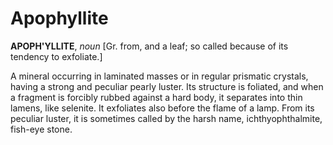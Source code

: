 # Apophyllite

**APOPH'YLLITE**, _noun_ \[Gr. from, and a leaf; so called because of its tendency to exfoliate.\]

A mineral occurring in laminated masses or in regular prismatic crystals, having a strong and peculiar pearly luster. Its structure is foliated, and when a fragment is forcibly rubbed against a hard body, it separates into thin lamens, like selenite. It exfoliates also before the flame of a lamp. From its peculiar luster, it is sometimes called by the harsh name, ichthyophthalmite, fish-eye stone.